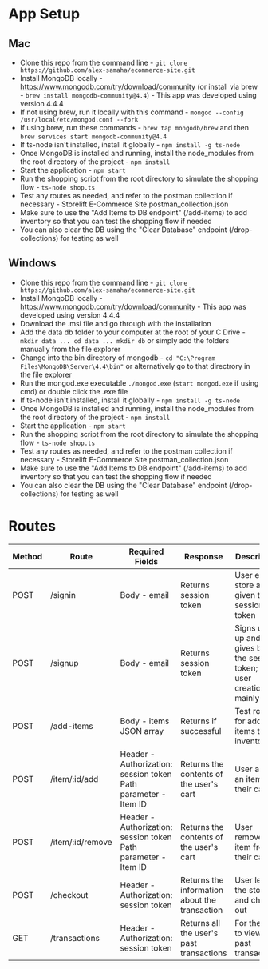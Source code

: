 # App Setup
## Mac
* Clone this repo from the command line - `git clone https://github.com/alex-samaha/ecommerce-site.git`
* Install MongoDB locally - https://www.mongodb.com/try/download/community (or install via brew - `brew install mongodb-community@4.4`) - This app was developed using version 4.4.4
* If not using brew, run it locally with this command - `mongod --config /usr/local/etc/mongod.conf --fork`
* If using brew, run these commands - `brew tap mongodb/brew` and then `brew services start mongodb-community@4.4`
* If ts-node isn't installed, install it globally - `npm install -g ts-node`
* Once MongoDB is installed and running, install the node_modules from the root directory of the project - `npm install`
* Start the application - `npm start`
* Run the shopping script from the root directory to simulate the shopping flow - `ts-node shop.ts`
* Test any routes as needed, and refer to the postman collection if necessary - Storelift E-Commerce Site.postman_collection.json
* Make sure to use the "Add Items to DB endpoint" (/add-items) to add inventory so that you can test the shopping flow if needed
* You can also clear the DB using the "Clear Database" endpoint (/drop-collections) for testing as well
## Windows
* Clone this repo from the command line - `git clone https://github.com/alex-samaha/ecommerce-site.git`
* Install MongoDB locally - https://www.mongodb.com/try/download/community - This app was developed using version 4.4.4
* Download the .msi file and go through with the installation
* Add the data db folder to your computer at the root of your C Drive - `mkdir data ... cd data ... mkdir db` or simply add the folders manually from the file explorer
* Change into the bin directory of mongodb - `cd "C:\Program Files\MongoDB\Server\4.4\bin"` or alternatively go to that directrory in the file explorer
* Run the mongod.exe executable `./mongod.exe` (`start mongod.exe` if using cmd) or double click the .exe file
* If ts-node isn't installed, install it globally - `npm install -g ts-node`
* Once MongoDB is installed and running, install the node_modules from the root directory of the project - `npm install`
* Start the application - `npm start`
* Run the shopping script from the root directory to simulate the shopping flow - `ts-node shop.ts`
* Test any routes as needed, and refer to the postman collection if necessary - Storelift E-Commerce Site.postman_collection.json
* Make sure to use the "Add Items to DB endpoint" (/add-items) to add inventory so that you can test the shopping flow if needed
* You can also clear the DB using the "Clear Database" endpoint (/drop-collections) for testing as well


# Routes
| Method | Route            | Required Fields                                                | Response                                      | Description                                                              |
|--------|------------------|----------------------------------------------------------------|-----------------------------------------------|--------------------------------------------------------------------------|
| POST   | /signin          | Body - email                                                   | Returns session token                         | User enters store and is given the session token                         |
| POST   | /signup          | Body - email                                                   | Returns session token                         | Signs user up and gives back the session token; for user creation mainly |
| POST   | /add-items       | Body - items JSON array                                        | Returns if successful                         | Test route for adding items to the inventory                             |
| POST   | /item/:id/add    | Header - Authorization: session token <br/> Path parameter - Item ID | Returns the contents of the user's cart       | User adds an item to their cart                                          |
| POST   | /item/:id/remove | Header - Authorization: session token <br/> Path parameter - Item ID | Returns the contents of the user's cart       | User removes an item from their cart                                     |
| POST   | /checkout        | Header - Authorization: session token                          | Returns the information about the transaction | User leaves the store and checks out                                     |
| GET    | /transactions    | Header - Authorization: session token                          | Returns all the user's past transactions      | For the user to view their past transactions                             |
